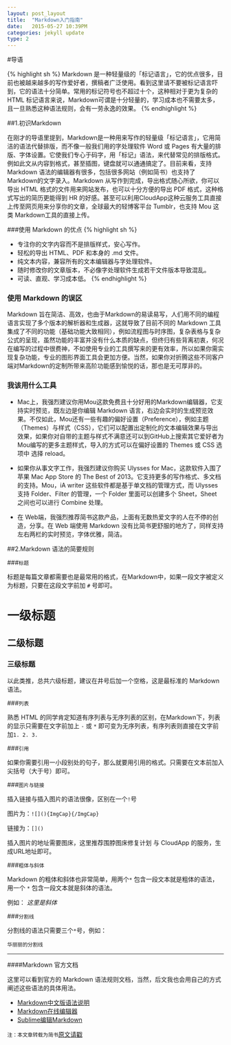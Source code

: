 ```yaml
---
layout: post_layout
title:  "Markdown入门指南"
date:   2015-05-27 10:39PM
categories: jekyll update
type: 2
---
```

#导语

{% highlight sh %}
Markdown 是一种轻量级的「标记语言」，它的优点很多，目前也被越来越多的写作爱好者，撰稿者广泛使用。看到这里请不要被标记语言吓到，它的语法十分简单。常用的标记符号也不超过十个，这种相对于更为复杂的 HTML 标记语言来说，Markdown可谓是十分轻量的，学习成本也不需要太多，且一旦熟悉这种语法规则，会有一劳永逸的效果。
{% endhighlight %}



##1.初识Markdown

在刚才的导语里提到，Markdown是一种用来写作的轻量级「标记语言」，它用简洁的语法代替排版，而不像一般我们用的字处理软件 Word 或 Pages 有大量的排版、字体设置。它使我们专心于码字，用「标记」语法，来代替常见的排版格式。例如此文从内容到格式，甚至插图，键盘就可以通通搞定了。目前来看，支持 Markdown 语法的编辑器有很多，包括很多网站（例如简书）也支持了Markdown的文字录入。Markdown 从写作到完成，导出格式随心所欲，你可以导出 HTML 格式的文件用来网站发布，也可以十分方便的导出 PDF 格式，这种格式写出的简历更能得到 HR 的好感。甚至可以利用CloudApp这种云服务工具直接上传至网页用来分享你的文章，全球最大的轻博客平台 Tumblr，也支持 Mou 这类 Markdown工具的直接上传。

###使用 Markdown 的优点
{% highlight sh %}
- 专注你的文字内容而不是排版样式，安心写作。
- 轻松的导出 HTML、PDF 和本身的 .md 文件。
- 纯文本内容，兼容所有的文本编辑器与字处理软件。
- 随时修改你的文章版本，不必像字处理软件生成若干文件版本导致混乱。
- 可读、直观、学习成本低。
{% endhighlight %}


### 使用 Markdown 的误区

Markdown 旨在简洁、高效，也由于Markdown的易读易写，人们用不同的编程语言实现了多个版本的解析器和生成器，这就导致了目前不同的 Markdown 工具集成了不同的功能（基础功能大致相同），例如流程图与时序图，复杂表格与复杂公式的呈现，虽然功能的丰富并没有什么本质的缺点，但终归有些背离初衷，何况在编写的过程中很费神，不如使用专业的工具撰写来的更有效率，所以如果你需实现复杂功能，专业的图形界面工具会更加方便。当然，如果你对折腾这些不同客户端对Markdown的定制所带来高阶功能感到愉悦的话，那也是无可厚非的。

### 我该用什么工具

- Mac上，我强烈建议你用Mou这款免费且十分好用的Markdown编辑器，它支持实时预览，既左边是你编辑 Markdown 语言，右边会实时的生成预览效果。不仅如此，Mou还有一些有趣的偏好设置（Preference），例如主题（Themes）与样式（CSS），它们可以配置出定制化的文本编辑效果与导出效果，如果你对自带的主题与样式不满意还可以到GitHub上搜索其它爱好者为Mou编写的更多主题样式，导入的方式可以在偏好设置的 Themes 或 CSS 选项中 选择 reload。

- 如果你从事文字工作，我强烈建议你购买 Ulysses for Mac，这款软件入围了苹果 Mac App Store 的 The Best of 2013。它支持更多的写作格式、多文档的支持。Mou，iA writer 这些软件都是基于单文档的管理方式，而 Ulysses 支持 Folder、Filter 的管理，一个 Folder 里面可以创建多个 Sheet，Sheet 之间也可以进行 Combine 处理。

- 在 Web端，我强烈推荐简书这款产品，上面有无数热爱文字的人在不停的创造，分享。在 Web 端使用 Markdown 没有比简书更舒服的地方了，同样支持左右两栏的实时预览，字体优雅，简洁。

##2.Markdown 语法的简要规则

###`标题`

标题是每篇文章都需要也是最常用的格式，在Markdown中，如果一段文字被定义为标题，只要在这段文字前加 `#` 号即可。

# 一级标题

## 二级标题

### 三级标题

以此类推，总共六级标题，建议在井号后加一个空格，这是最标准的 Markdown 语法。

###`列表`

熟悉 HTML 的同学肯定知道有序列表与无序列表的区别，在Markdown下，列表的显示只需要在文字前加上 `-` 或 `*` 即可变为无序列表，有序列表则直接在文字前加`1. 2. 3.`

###`引用`

如果你需要引用一小段别处的句子，那么就要用引用的格式。只需要在文本前加入尖括号（大于号）即可。

###`图片与链接`

插入链接与插入图片的语法很像，区别在一个`!`号

图片为：`![](){ImgCap}{/ImgCap}`

链接为：`[]()`

插入图片的地址需要图床，这里推荐围脖图床修复计划 与 CloudApp 的服务，生成URL地址即可。

###`粗体与斜体`

Markdown 的粗体和斜体也非常简单，用两个`*` 包含一段文本就是粗体的语法，用一个 `*` 包含一段文本就是斜体的语法。

例如： *这里是斜体*

###`分割线`

分割线的语法只需要三个`*`号，例如：

`华丽丽的分割线`

***


####Markdown 官方文档

这里可以看到官方的 Markdown 语法规则文档，当然，后文我也会用自己的方式阐述这些语法的具体用法。

* [Markdown中文版语法说明](#http://wowubuntu.com/markdown/#editor)
* [Markdown在线编辑器](#http://dillinger.io/)
* [Sublime编辑Markdown](#http://www.tuicool.com/articles/UjMJzym)

`注：本文章转载为简书`[原文请戳](#http://www.jianshu.com/p/1e402922ee32/)
